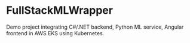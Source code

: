 # FullStackMLWrapper

Demo project integrating C#/.NET backend, Python ML service, Angular frontend in AWS EKS using Kubernetes.